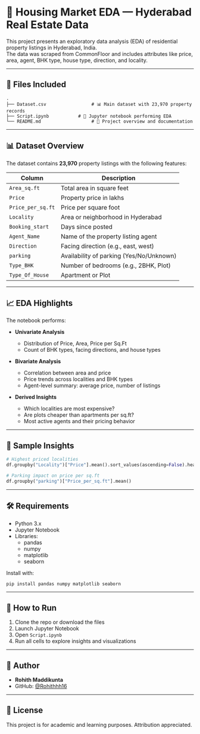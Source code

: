 
# 🏡 Housing Market EDA — Hyderabad Real Estate Data

This project presents an exploratory data analysis (EDA) of residential property listings in Hyderabad, India.  
The data was scraped from CommonFloor and includes attributes like price, area, agent, BHK type, house type, direction, and locality.

---

## 📁 Files Included

```
.
├── Dataset.csv                 # 📊 Main dataset with 23,970 property records
├── Script.ipynb           # 📒 Jupyter notebook performing EDA
└── README.md                   # 📄 Project overview and documentation
```

---

## 📊 Dataset Overview

The dataset contains **23,970** property listings with the following features:

| Column            | Description                             |
|-------------------|-----------------------------------------|
| `Area_sq.ft`      | Total area in square feet               |
| `Price`           | Property price in lakhs                 |
| `Price_per_sq.ft` | Price per square foot                   |
| `Locality`        | Area or neighborhood in Hyderabad       |
| `Booking_start`   | Days since posted                       |
| `Agent_Name`      | Name of the property listing agent      |
| `Direction`       | Facing direction (e.g., east, west)     |
| `parking`         | Availability of parking (Yes/No/Unknown)|
| `Type_BHK`        | Number of bedrooms (e.g., 2BHK, Plot)   |
| `Type_Of_House`   | Apartment or Plot                       |

---

## 📈 EDA Highlights

The notebook performs:

- **Univariate Analysis**
  - Distribution of Price, Area, Price per Sq.Ft
  - Count of BHK types, facing directions, and house types

- **Bivariate Analysis**
  - Correlation between area and price
  - Price trends across localities and BHK types
  - Agent-level summary: average price, number of listings

- **Derived Insights**
  - Which localities are most expensive?
  - Are plots cheaper than apartments per sq.ft?
  - Most active agents and their pricing behavior

---

## 📌 Sample Insights

```python
# Highest priced localities
df.groupby("Locality")["Price"].mean().sort_values(ascending=False).head()

# Parking impact on price per sq.ft
df.groupby("parking")["Price_per_sq.ft"].mean()
```

---

## 🛠️ Requirements

- Python 3.x
- Jupyter Notebook
- Libraries:
  - pandas
  - numpy
  - matplotlib
  - seaborn

Install with:
```bash
pip install pandas numpy matplotlib seaborn
```

---

## 🚀 How to Run

1. Clone the repo or download the files
2. Launch Jupyter Notebook
3. Open `Script.ipynb`
4. Run all cells to explore insights and visualizations

---

## 👤 Author

- **Rohith Maddikunta**
- GitHub: [@Rohithhh16](https://github.com/Rohithhh16)

---

## 📄 License

This project is for academic and learning purposes. Attribution appreciated.

